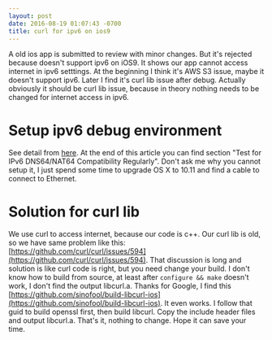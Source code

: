 ```yaml
---
layout: post
date: 2016-08-19 01:07:43 -0700
title: curl for ipv6 on ios9
---
```


A old ios app is submitted to review with minor changes. But it's rejected because doesn't support ipv6 on iOS9. It shows our app cannot access internet in ipv6 setttings. At the beginning I think it's AWS S3 issue, maybe it doesn't support ipv6. Later I find it's curl lib issue after debug. Actually obviously it should be curl lib issue, because in theory nothing needs to be changed for internet access in ipv6.

# Setup ipv6 debug environment

See detail from [here](https://developer.apple.com/library/ios/documentation/NetworkingInternetWeb/Conceptual/NetworkingOverview/UnderstandingandPreparingfortheIPv6Transition/UnderstandingandPreparingfortheIPv6Transition.html#//apple_ref/doc/uid/TP40010220-CH213-SW1). At the end of this article you can find section "Test for IPv6 DNS64/NAT64 Compatibility Regularly". Don't ask me why you cannot setup it, I just spend some time to upgrade OS X to 10.11 and find a cable to connect to Ethernet.

# Solution for curl lib

We use curl to access internet, because our code is c++. Our curl lib is old, so we have same problem like this: [https://github.com/curl/curl/issues/594](https://github.com/curl/curl/issues/594). That discussion is long and solution is like curl code is right, but you need change your build. I don't know how to build from source, at least after `configure && make` doesn't work, I don't find the output libcurl.a. Thanks for Google, I find this [https://github.com/sinofool/build-libcurl-ios](https://github.com/sinofool/build-libcurl-ios). It even works. I follow that guid to build openssl first, then build libcurl. Copy the include header files and output libcurl.a. That's it, nothing to change. Hope it can save your time.
